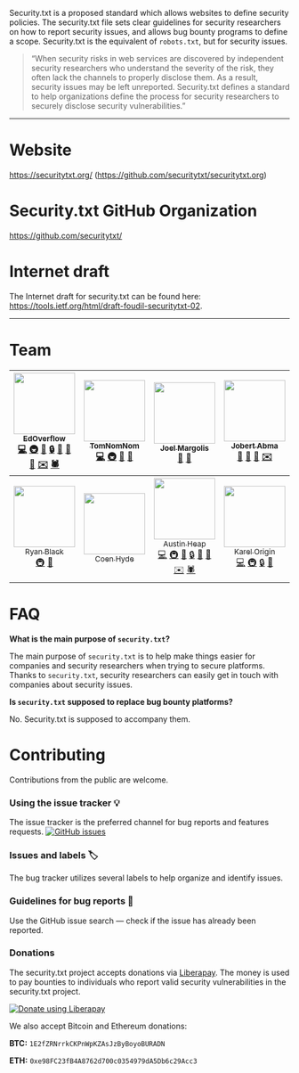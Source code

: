 Security.txt is a proposed standard which allows websites to define security policies. The security.txt file sets clear guidelines for security researchers on how to report security issues, and allows bug bounty programs to define a scope. Security.txt is the equivalent of `robots.txt`, but for security issues.

> “When security risks in web services are discovered by independent security researchers who understand the severity of the risk, they often lack the channels to properly disclose them. As a result, security issues may be left unreported. Security.txt defines a standard to help organizations define the process for security researchers to securely disclose security vulnerabilities.”

---

# Website

https://securitytxt.org/ (https://github.com/securitytxt/securitytxt.org)

# Security.txt GitHub Organization

https://github.com/securitytxt/

# Internet draft

The Internet draft for security.txt can be found here: https://tools.ietf.org/html/draft-foudil-securitytxt-02.

---

# Team

| [<img src="https://avatars3.githubusercontent.com/u/18099289?s=460&v=4" width="110px;"/><br /><sub>EdOverflow</sub>](https://github.com/orgs/securitytxt/people/edoverflow)<br />[💻](# "Dev") [🚇](# "Infrastructure") [📖](# "Documentation") [🔒](# "Security") [🐛](# "Bug reports") [🎨](# "Design") [👀](# "Reviewer") [✉️](# "Contact") [🕷](# "Crawler") |  [<img src="https://avatars0.githubusercontent.com/u/58276?s=460&v=4" width="110px;"/><br /><sub>TomNomNom</sub>](https://github.com/tomnomnom)<br />[💻](# "Dev") [🚇](# "Infrastructure") [📖](# "Documentation") [👀](# "Reviewer") | [<img src="https://avatars0.githubusercontent.com/u/2267004?s=460&v=4" width="110px;"/><br /><sub>Joel Margolis</sub>](https://github.com/teknogeek)<br />[📖](# "Documentation") [👀](# "Reviewer") | [<img src="https://avatars0.githubusercontent.com/u/156693?s=460&v=4" width="110px;"/><br /><sub>Jobert Abma</sub>](https://github.com/orgs/securitytxt/people/jobertabma)<br />[📖](# "Documentation") [🐛](# "Bug reports") [👀](# "Reviewer") [✉️](# "Contact") | [<img src="https://avatars2.githubusercontent.com/u/29304477?s=460&v=4" width="110px;"/><br /><sub>GerbenJavado</sub>](https://github.com/gerbenjavado)<br />[📖](# "Documentation") | [<img src="https://avatars1.githubusercontent.com/u/1505646?s=460&v=4" width="110px;"/><br /><sub>Justin Calmus</sub>](https://github.com/sumlac)<br />[📖](# "Documentation") [✉️](# "Contact") | [<img src="https://avatars3.githubusercontent.com/u/1253956?s=460&v=4" width="110px;"/><br /><sub>Casey Ellis</sub>](https://github.com/caseyjohnellis)<br />[📖](# "Documentation") |
| :---: | :---: | :---: | :---: | :---: | :---: | :---: |
| [<img src="https://avatars1.githubusercontent.com/u/308860?s=460&v=4" width="110px;"/><br /><sub>Ryan Black</sub>](https://github.com/orgs/securitytxt/people/ryancblack)<br />[🚇](# "Infrastructure") [👀](# "Reviewer") |  [<img src="https://avatars0.githubusercontent.com/u/123503?s=460&v=4" width="110px;"/><br /><sub>Coen Hyde</sub>](https://github.com/orgs/securitytxt/people/coen-hyde)<br /> | [<img src="https://avatars0.githubusercontent.com/u/80980?s=460&v=4" width="110px;"/><br /><sub>Austin Heap</sub>](https://github.com/orgs/securitytxt/people/austinheap)<br />[💻](# "Dev") [🚇](# "Infrastructure") [📖](# "Documentation") [🔒](# "Security") [🐛](# "Bug reports") [👀](# "Reviewer") [✉️](# "Contact") [🕷](# "Crawler") | [<img src="https://avatars1.githubusercontent.com/u/20503272?s=460&v=4" width="110px;"/><br /><sub>Karel Origin</sub>](https://github.com/orgs/securitytxt/people/karelorigin)<br />[💻](# "Dev") [🚇](# "Infrastructure") [🔒](# "Security") [🐛](# "Bug reports") | [<img src="https://avatars0.githubusercontent.com/u/16509274?s=460&v=4" width="110px;"/><br /><sub>Nightwatch Cybersecurity Research</sub>](https://github.com/orgs/securitytxt/people/nightwatchcyber)<br />[📖](# "Documentation") [🐛](# "Bug reports") [👀](# "Reviewer") [✉️](# "Contact") |
# FAQ

**What is the main purpose of `security.txt`?**

The main purpose of `security.txt` is to help make things easier for companies and security researchers when trying to secure platforms. Thanks to `security.txt`, security researchers can easily get in touch with companies about security issues.

**Is `security.txt` supposed to replace bug bounty platforms?**

No. Security.txt is supposed to accompany them.

# Contributing

Contributions from the public are welcome.

### Using the issue tracker 💡

The issue tracker is the preferred channel for bug reports and features requests. [![GitHub issues](https://img.shields.io/github/issues/securitytxt/security-txt.svg?style=flat-square)](https://github.com/securitytxt/security-txt/issues)

### Issues and labels 🏷

The bug tracker utilizes several labels to help organize and identify issues.

### Guidelines for bug reports 🐛

Use the GitHub issue search — check if the issue has already been reported.

### Donations

The security.txt project accepts donations via [Liberapay](https://liberapay.com/). The money is used to pay bounties to individuals who report valid security vulnerabilities in the security.txt project.

<a href="https://liberapay.com/security.txt/donate"><img alt="Donate using Liberapay" src="https://liberapay.com/assets/widgets/donate.svg"></a>

We also accept Bitcoin and Ethereum donations:

**BTC:** `1E2fZRNrrkCKPnWpKZAsJzByBoyoBURADN`

**ETH:** `0xe98FC23fB4A8762d700c0354979dA5Db6c29Acc3`
